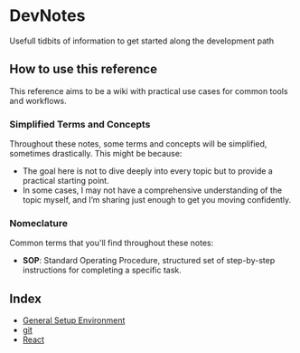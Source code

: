 # DevNotes
Usefull tidbits of information to get started along the development path

## How to use this reference
This reference aims to be a wiki with practical use cases for common tools and workflows.

### Simplified Terms and Concepts

Throughout these notes, some terms and concepts will be simplified, sometimes drastically. This might be because:

- The goal here is not to dive deeply into every topic but to provide a practical starting point.
- In some cases, I may not have a comprehensive understanding of the topic myself, and I’m sharing just enough to get you moving confidently.

### Nomeclature
Common terms that you'll find throughout these notes:
- **SOP**: Standard Operating Procedure, structured set of step-by-step instructions for completing a specific task.

## Index
- [General Setup Environment](general-setup-environment.md)
- [git](git.md)
- [React](react.md)
